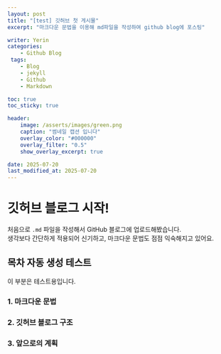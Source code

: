 ```yaml
---
layout: post
title: "[test] 깃허브 첫 게시물"
excerpt: "마크다운 문법을 이용해 md파일을 작성하여 github blog에 포스팅"

writer: Yerin
categories:
    - Github Blog
 tags:
    - Blog
    - jekyll
    - Github
    - Markdown

toc: true
toc_sticky: true

header:
    image: /asserts/images/green.png
    caption: "썸네일 캡션 입니다"
    overlay_color: "#000000"
    overlay_filter: "0.5"
    show_overlay_excerpt: true

date: 2025-07-20
last_modified_at: 2025-07-20
---
```


# 깃허브 블로그 시작!

처음으로 `.md` 파일을 작성해서 GitHub 블로그에 업로드해봤습니다.  
생각보다 간단하게 적용되어 신기하고, 마크다운 문법도 점점 익숙해지고 있어요.

## 목차 자동 생성 테스트

이 부분은 테스트용입니다.

### 1. 마크다운 문법

### 2. 깃허브 블로그 구조

### 3. 앞으로의 계획
